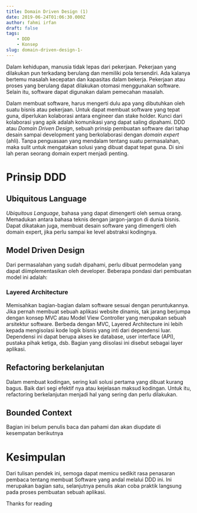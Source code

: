 ```yaml
---
title: Domain Driven Design (1)
date: 2019-06-24T01:06:30.000Z
author: fahmi irfan
draft: false
tags:
    - DDD
    - Konsep
slug: domain-driven-design-1-
---
```


Dalam kehidupan, manusia tidak lepas dari pekerjaan. Pekerjaan yang dilakukan pun terkadang berulang dan memiliki pola tersendiri. Ada kalanya bertemu masalah kecepatan dan kapasitas dalam bekerja. Pekerjaan atau proses yang berulang dapat dilakukan otomasi menggunakan software. Selain itu, software dapat digunakan dalam pemecahan masalah. 

Dalam membuat software, harus mengerti dulu apa yang dibutuhkan oleh suatu bisnis atau pekerjaan. Untuk dapat membuat software yang tepat guna, diperlukan kolaborasi antara engineer dan stake holder. Kunci dari kolaborasi yang apik adalah komunikasi yang dapat saling dipahami. DDD atau _Domain Driven Design_, sebuah prinsip pembuatan software dari tahap desain sampai development yang berkolaborasi dengan _domain expert_ (ahli). Tanpa penguasaan yang mendalam tentang suatu permasalahan, maka sulit untuk mengatakan solusi yang dibuat dapat tepat guna. Di sini lah peran seorang domain expert menjadi penting.

# Prinsip DDD

## Ubiquitous Language
_Ubiquitous Language_, bahasa yang dapat dimengerti oleh semua orang. Memadukan antara bahasa teknis dengan jargon-jargon di dunia bisnis. Dapat dikatakan juga, membuat desain software yang dimengerti oleh domain expert, jika perlu sampai ke level abstraksi kodingnya. 

## Model Driven Design
Dari permasalahan yang sudah dipahami, perlu dibuat permodelan yang dapat diimplementasikan oleh developer. Beberapa pondasi dari pembuatan model ini adalah:

### Layered Architecture
Memisahkan bagian-bagian dalam software sesuai dengan peruntukannya. Jika pernah membuat sebuah aplikasi website dinamis, tak jarang berjumpa dengan konsep MVC atau Model View Controller yang merupakan sebuah arsitektur software. Berbeda dengan MVC, Layered Architecture ini lebih kepada mengisolasi kode logik bisnis yang inti dari dependensi luar. Dependensi ini dapat berupa akses ke database, user interface (API), pustaka pihak ketiga, dsb. Bagian yang diisolasi ini disebut sebagai layer aplikasi.

## Refactoring berkelanjutan
Dalam membuat kodingan, sering kali solusi pertama yang dibuat kurang bagus. Baik dari segi efektif nya atau kejelasan maksud kodingan. Untuk itu, refactoring berkelanjutan menjadi hal yang sering dan perlu dilakukan.

## Bounded Context
Bagian ini belum penulis baca dan pahami dan akan diupdate di kesempatan berikutnya

# Kesimpulan
Dari tulisan pendek ini, semoga dapat memicu sedikit rasa penasaran pembaca tentang membuat Software yang andal melalui DDD ini. Ini merupakan bagian satu, selanjutnya penulis akan coba praktik langsung pada proses pembuatan sebuah aplikasi. 

Thanks for reading
